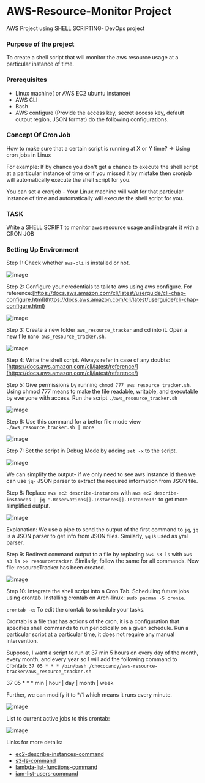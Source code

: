 # AWS-Resource-Monitor Project
AWS Project using SHELL SCRIPTING- DevOps project

### Purpose of the project
To create a shell script that will monitor the aws resource usage at a particular instance of time.

### Prerequisites 

- Linux machine( or AWS EC2 ubuntu instance)
- AWS CLI
- Bash
- AWS configure (Provide the access key, secret access key, default output region, JSON format) do the following configurations.

### Concept Of Cron Job

How to make sure that a certain script is running at X or Y time? → Using cron jobs in Linux

For example: If by chance you don't get a chance to execute the shell script at a particular instance of time or if you missed it by mistake then cronjob will automatically execute the shell script for you.

You can set a cronjob - Your Linux machine will wait for that particular instance of time and automatically will execute the shell script for you.

### TASK 

Write a SHELL SCRIPT to monitor aws resource usage and integrate it with a CRON JOB

###  Setting Up Environment

Step 1: Check whether `aws-cli` is installed or not.

![image](/images/01.png)

Step 2: Configure your credentials to talk to aws using aws configure.
For reference:[https://docs.aws.amazon.com/cli/latest/userguide/cli-chap-configure.html](https://docs.aws.amazon.com/cli/latest/userguide/cli-chap-configure.html)

![image](images/02.png)

Step 3: Create a new folder `aws_resource_tracker` and cd into it. Open a new file `nano aws_resource_tracker.sh`.

![image](images/03.png)

Step 4: Write the shell script. 
Always refer in case of any doubts:[https://docs.aws.amazon.com/cli/latest/reference/](https://docs.aws.amazon.com/cli/latest/reference/)

Step 5: Give permissions by running `chmod 777 aws_resource_tracker.sh`. Using chmod 777
means to make the file readable, writable, and executable by everyone with access.
Run the script `./aws_resource_tracker.sh` 

![image](images/04.png)

Step 6: Use this command for a better file mode view `./aws_resource_tracker.sh | more`

![image](images/05.png)

Step 7: Set the script in Debug Mode by adding `set -x` to the script.

![image](images/06.png)

We can simplify the output- if we only need to see aws instance id then we can use `jq`- JSON parser to extract the required information from JSON file.

Step 8: Replace `aws ec2 describe-instances` with  `aws ec2 describe-instances | jq '.Reservations[].Instances[].InstanceId'` to get more simplified output.

![image](images/07.png)

Explanation: We use a pipe to send the output of the first command to `jq`, `jq` is a JSON parser to get info from JSON files. Similarly, `yq` is used as yml parser.

Step 9: Redirect command output to a file by replacing `aws s3 ls` with  `aws s3 ls >> resourcetracker`. Similarly, follow the same for all commands.
New file: resourceTracker has been created.

![image](images/08.png)


Step 10: Integrate the shell script into a Cron Tab. Scheduling future jobs using crontab.
Installing crontab on Arch-linux: `sudo pacman -S cronie`.

`crontab -e`: To edit the crontab to schedule your tasks.



Crontab is a file that has actions of the cron, it is a configuration that specifies shell commands to run periodically on a given schedule. Run a particular script at a particular time, it does not require any manual intervention.  

Suppose, I want a script to run at 37 min 5 hours on every day of the month, every month, and every year so I will add the following command to crontab:
`37 05 * * * /bin/bash /chococandy/aws-resource-tracker/aws_resource_tracker.sh`

37     05    *      *      * 
min | hour | day | month | week 

Further, we can modify it to */1 which means it runs every minute.

![image](https://github.com/chococandy63/AWS-Resource-Monitor/assets/79960426/18cc4650-435d-40ba-a425-58b095edc1d0)

List to current active jobs to this crontab:

![image](https://github.com/chococandy63/AWS-Resource-Monitor/assets/79960426/885314cf-9499-4d1f-8e0e-23d60afb7464)


Links for more details: 
- [ec2-describe-instances-command](https://docs.aws.amazon.com/cli/latest/reference/ec2/describe-instances.html)
- [s3-ls-command](https://docs.aws.amazon.com/cli/latest/reference/s3/ls.html)
- [lambda-list-functions-command](https://docs.aws.amazon.com/cli/latest/reference/lambda/list-functions.html)
- [iam-list-users-command](https://docs.aws.amazon.com/cli/latest/reference/iam/list-users.html)







